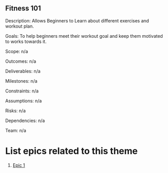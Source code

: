 ## Fitness 101

Description: Allows Beginners to Learn about different exercises and workout plan.

Goals: To help beginners meet their workout goal and keep them motivated to works towards it.

Scope: n/a

Outcomes: n/a

Deliverables: n/a 

Milestones: n/a

Constraints: n/a

Assumptions: n/a

Risks: n/a

Dependencies: n/a 

Team: n/a

# List epics related to this theme
1. [Epic 1](documentation/templates/theme/initiatives/epics/epic_template.md)
